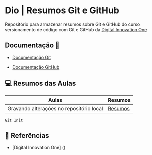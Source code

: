 # Dio | Resumos Git e GitHub

Repositório para armazenar resumos sobre Git e GitHub
do curso versionamento de código com Git e GitHub da [Digital Innovation One](https://web.dio.me/course/versionamento-de-codigo-com-git-e-github/learning/599dd3dd-d189-474f-a55c-22f37b4472da?back=/track/coding-future-banco-pan-desenvolvimento-frontend-com-angular&tab=undefined&moduleId=undefined)

## Documentação 📖

- [Documentação Git](https://git-scm.com/doc)

- [Documentação GitHub](https://docs.github.com/pt)

## 💻 Resumos das Aulas

| Aulas | Resumos|
|-------|--------|
| Gravando alterações no repositório local|[Resumos](https://web.dio.me/course/versionamento-de-codigo-com-git-e-github/learning/599dd3dd-d189-474f-a55c-22f37b4472da?back=/track/coding-future-banco-pan-desenvolvimento-frontend-com-angular&tab=undefined&moduleId=undefined) |

```
Git Init

```

## 🔎 Referências 
- [Digital Innovation One] ()
